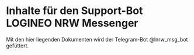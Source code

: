 # Inhalte für den Support-Bot LOGINEO NRW Messenger 
Mit den hier liegenden Dokumenten wird der Telegram-Bot @lnrw_msg_bot gefüttert.